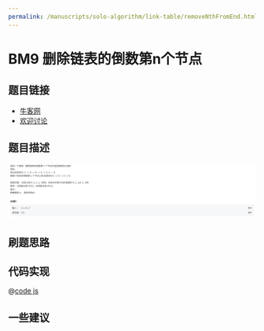 ```yaml
---
permalink: /manuscripts/solo-algorithm/link-table/removeNthFromEnd.html
---
```


# BM9 删除链表的倒数第n个节点


## 题目链接

- [牛客网](https://www.nowcoder.com/share/jump/8484115461694594387319)
- [欢迎讨论]()

## 题目描述

![区间反转.png](../images/removeNthFromEnd.png)



## 刷题思路

## 代码实现

@[code js](@code/algorithm/interview-101/removeNthFromEnd.js)


## 一些建议